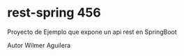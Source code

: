 # rest-spring 456
Proyecto de Ejemplo que  expone un api rest en SpringBoot 


Autor Wilmer Aguilera
